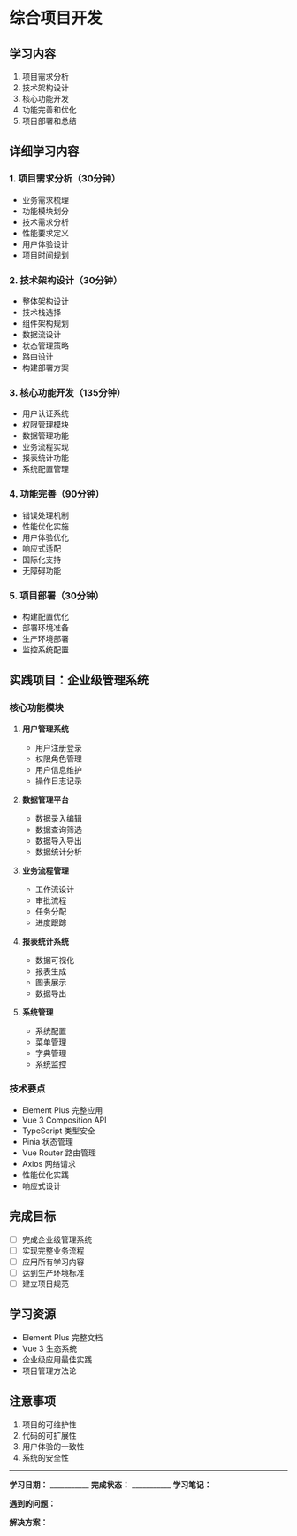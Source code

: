 # 综合项目开发

## 学习内容
1. 项目需求分析
2. 技术架构设计
3. 核心功能开发
4. 功能完善和优化
5. 项目部署和总结

## 详细学习内容

### 1. 项目需求分析（30分钟）
- 业务需求梳理
- 功能模块划分
- 技术需求分析
- 性能要求定义
- 用户体验设计
- 项目时间规划

### 2. 技术架构设计（30分钟）
- 整体架构设计
- 技术栈选择
- 组件架构规划
- 数据流设计
- 状态管理策略
- 路由设计
- 构建部署方案

### 3. 核心功能开发（135分钟）
- 用户认证系统
- 权限管理模块
- 数据管理功能
- 业务流程实现
- 报表统计功能
- 系统配置管理

### 4. 功能完善（90分钟）
- 错误处理机制
- 性能优化实施
- 用户体验优化
- 响应式适配
- 国际化支持
- 无障碍功能

### 5. 项目部署（30分钟）
- 构建配置优化
- 部署环境准备
- 生产环境部署
- 监控系统配置

## 实践项目：企业级管理系统

### 核心功能模块
1. **用户管理系统**
   - 用户注册登录
   - 权限角色管理
   - 用户信息维护
   - 操作日志记录

2. **数据管理平台**
   - 数据录入编辑
   - 数据查询筛选
   - 数据导入导出
   - 数据统计分析

3. **业务流程管理**
   - 工作流设计
   - 审批流程
   - 任务分配
   - 进度跟踪

4. **报表统计系统**
   - 数据可视化
   - 报表生成
   - 图表展示
   - 数据导出

5. **系统管理**
   - 系统配置
   - 菜单管理
   - 字典管理
   - 系统监控

### 技术要点
- Element Plus 完整应用
- Vue 3 Composition API
- TypeScript 类型安全
- Pinia 状态管理
- Vue Router 路由管理
- Axios 网络请求
- 性能优化实践
- 响应式设计

## 完成目标
- [ ] 完成企业级管理系统
- [ ] 实现完整业务流程
- [ ] 应用所有学习内容
- [ ] 达到生产环境标准
- [ ] 建立项目规范

## 学习资源
- Element Plus 完整文档
- Vue 3 生态系统
- 企业级应用最佳实践
- 项目管理方法论

## 注意事项
1. 项目的可维护性
2. 代码的可扩展性
3. 用户体验的一致性
4. 系统的安全性

---

**学习日期：** ___________
**完成状态：** ___________
**学习笔记：**



**遇到的问题：**



**解决方案：**